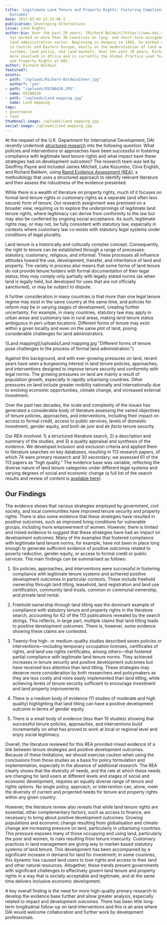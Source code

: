 ```yaml
---
title: 'Legitimate Land Tenure and Property Rights: Fostering Compliance and Development
  Outcomes'
date: 2017-03-03 15:15:00 Z
publication: Developing Alternatives
issue: Land Rights
author-bio: Over the past 20 years, [Richard Baldwin](https://www.dai.com/who-we-are/our-team/richard-baldwin)
  has worked in more than 30 countries on long- and short-term assignments in the
  land administration sector. Beginning in Hungary in 1992, he worked extensively
  in Central and Eastern Europe, mostly on the modernisation of land administration
  systems, land policy, and land markets. Over the past 10 years, Richard has been
  more involved in Africa and is currently the Global Practice Lead for Land Tenure
  and Property Rights at DAI.
author: Richard Baldwin
featured?: 
assets:
- path: "/uploads/Richard-BaldwinInner.jpg"
  author?: 'yes'
- path: "/uploads/DSCN0438.JPG"
  name: DSCN0438
- path: "/uploads/Land mapping.jpg"
  name: Land mapping
tags:
- governance
- land
thumbnail-image: /uploads/Land mapping.jpg
social-image: /uploads/Land mapping.jpg
---
```


At the request of the U.K. Department for International Development, DAI recently undertook [structured research](https://www.gov.uk/government/uploads/system/uploads/attachment_data/file/471197/land-tenure.pdf) into the following question: What policies and interventions or approaches have been successful in fostering compliance with legitimate land tenure rights and what impact have these strategies had on development outcomes? The research team was led by Geoffrey Payne and included James Mitchell, Luke Kozumbo, Clive English, and Richard Baldwin, using [Rapid Evidence Assessment (REA)](https://www.gov.uk/government/collections/rapid-evidence-assessments), a methodology that uses a structured approach to identify relevant literature and then assess the robustness of the evidence presented.



While there is a wealth of literature on property rights, much of it focuses on formal land tenure rights or customary rights as a separate (and often less secure) form of tenure. Our research assignment was premised on a broader view, requiring us to explore the underpinnings of legitimate land tenure rights, where legitimacy can derive from conformity to the law but may also be conferred by ongoing social acceptance. As such, legitimate rights may, or may not, be fully consistent with statutory law, especially in contexts where customary law co-exists with statutory legal systems under conditions of legal plurality. 

Land tenure is a historically and culturally complex concept. Consequently, the right to tenure can be established through a range of processes: statutory, customary, religious, and informal. These processes all influence attitudes toward the use, development, transfer, and inheritance of land and property. The variety in process also means that some forms of land tenure do not provide tenure holders with formal documentation of their legal status; they may comply only partially with legally stated norms (as when land is legally held, but developed for uses that are not officially sanctioned), or may be subject to dispute. 

A further consideration in many countries is that more than one legal tenure regime may exist in the same country at the same time, and policies for reform may be in varying stages of development, creating further uncertainty. For example, in many countries, statutory law may apply in urban areas and customary law in rural areas, making land tenure status ambiguous in peri-urban locations. Different forms of tenure may exist within a given locality and even on the same plot of land, posing considerable challenges for land administrators. 

![Land mapping](/uploads/Land mapping.jpg "Different forms of tenure pose challenges to the process of formal land administration.") 

Against this background, and with ever-growing pressures on land, recent years have seen a burgeoning interest in land tenure policies, approaches, and interventions designed to improve tenure security and conformity with legal norms. The growing pressures on land are mainly a result of population growth, especially in rapidly urbanising countries. Other pressures on land include greater mobility nationally and internationally due to evolving economic opportunities, climate change, and increased external investment.

Over the past two decades, the scale and complexity of the issues has generated a considerable body of literature assessing the varied objectives of tenure policies, approaches, and interventions, including their impact on access to formal credit, access to public services, levels of domestic investment, gender equity, and both *de jure* and *de facto* tenure security.

Our REA involved: 1) a structured literature search, 2) a description and summary of the studies, and 3) a quality appraisal and synthesis of the evidence. We developed inclusion and exclusion criteria and applied them to literature searches on key databases, resulting in 113 research papers, of which 74 were primary research and 30 secondary; we assessed 61 of the 113 papers as “high quality.” The evidence base was variable, reflecting the diverse nature of land tenure categories under different legal systems and varying degrees of social and economic change (a full list of the search results and review of content is [available here](http://www.evidenceondemand.info/legitimate-land-tenure-and-property-rights-fostering-compliance-and-development-outcomes)).

## Our Findings

The evidence shows that various strategies employed by government, civil society, and local communities have improved tenure security and property rights. There is also some evidence that these strategies have resulted in positive outcomes, such as improved living conditions for vulnerable groups, including more empowerment of women. However, there is limited and mixed evidence to suggest that these strategies have had an impact on development outcomes. Many of the examples that fostered compliance with legitimate land tenure norms, for example, have not been in place long enough to generate sufficient evidence of positive outcomes related to poverty reduction, gender equity, or access to formal credit or public services. The main findings can be summarised as follows:

1. Six policies, approaches, and interventions were successful in fostering compliance with legitimate tenure systems and achieved positive development outcomes in particular contexts. These include freehold ownership through land titling, leasehold, land registration and land use certification, community land trusts, common or communal ownership, and private land rental. 

2. Freehold ownership through land titling was the dominant example of compliance with statutory tenure and property rights in the literature search, accounting for 62 of the 113 publications revealed by the search strings. This reflects, in large part, multiple claims that land titling leads to positive development outcomes. There is, however, some evidence showing these claims are contested. 

3. Twenty-five high- or medium-quality studies described seven policies or interventions—including temporary occupation licenses, certificates of rights, and land use rights certificates, among others—that fostered partial compliance with legitimate land tenure norms. They achieved increases in tenure security and positive development outcomes but have received less attention than land titling. These strategies may deserve more consideration by both researchers and policymakers as they are less costly and more easily implemented than land titling, while achieving levels of tenure security sufficient to encourage investment and land property improvements. 

4. There is a medium body of evidence (11 studies of moderate and high quality) highlighting that land titling can have a positive development outcome in terms of gender equity.
 
5. There is a small body of evidence (less than 10 studies) showing that successful tenure policies, approaches, and interventions build incrementally on what has proved to work at local or regional level and enjoy social legitimacy. 

Overall, the literature reviewed for this REA provided mixed evidence of a link between tenure strategies and positive development outcomes. Because of these limitations, we should exercise caution when using the conclusions from those studies as a basis for policy formulation and implementation, especially in the absence of additional research. The REA clearly shows that the diversity of needs, and the rate at which these needs are changing for land users at different levels and stages of social and economic development, requires an equally diverse range of tenure and rights options. No single policy, approach, or intervention can, alone, meet the diversity of current and projected needs for tenure and property rights within any given country. 

However, the literature review also reveals that while land tenure rights are essential, other complementary factors, such as access to finance, are necessary to bring about positive development outcomes. Growing populations and economic change resulting from globalisation and climate change are increasing pressure on land, particularly in urbanising countries. This pressure exposes many of those occupying and using land, particularly the poor and women, to risks resulting from tenure insecurity. Customary practices in land management are giving way to market-based statutory systems of land tenure. This development has been accompanied by a significant increase in demand for land for investment; in some countries, this dynamic has caused land users to lose rights and access to their land and other natural resources. Altogether, these trends present governments with significant challenges to effectively govern land tenure and property rights in a way that is socially acceptable and legitimate, and at the same time delivers inclusive economic development.
 
A key overall finding is the need for more high-quality primary research to develop the evidence base further and allow greater analysis, especially related to impact and development outcomes. There has been little long-term longitudinal follow-up on land interventions and this is an area where DAI would welcome collaboration and further work by development professionals.
